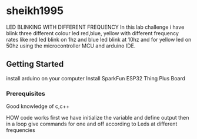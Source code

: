 # sheikh1995
LED BLINKING WITH DIFFERENT FREQUENCY
In this lab challenge i have blink three different colour led red,blue, yellow with different frequency rates like red led blink on 1hz and blue led blink at 10hz and for yellow led on 50hz
using the microcontroller MCU and arduino IDE.

## Getting Started

install arduino on your computer 
Install SparkFun ESP32 Thing Plus Board
### Prerequisites
Good knowledge of c,c++ 


HOW code works 
first we have initialize the variable and define output then in a loop give commands for one and off according to Leds at different frequencies 




